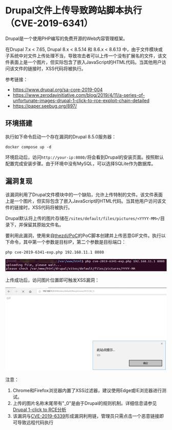 # Drupal文件上传导致跨站脚本执行（CVE-2019-6341）

Drupal是一个使用PHP编写的免费开源的Web内容管理框架。

在Drupal 7.x < 7.65, Drupal 8.x < 8.5.14 和 8.6.x < 8.6.13 中，由于文件模块或子系统中对文件上传处理不当，导致攻击者可以上传一个没有扩展名的文件，该文件表面上是一个图片，但实际包含了嵌入JavaScript的HTML代码。当其他用户访问该文件的链接时，XSS代码将被执行。

参考链接：

- <https://www.drupal.org/sa-core-2019-004>
- <https://www.zerodayinitiative.com/blog/2019/4/11/a-series-of-unfortunate-images-drupal-1-click-to-rce-exploit-chain-detailed>
- <https://paper.seebug.org/897/>

## 环境搭建

执行如下命令启动一个存在漏洞的Drupal 8.5.0服务器：

```
docker compose up -d
```

环境启动后，访问`http://your-ip:8080/`将会看到Drupal的安装页面。按照默认配置完成安装步骤。由于环境中没有MySQL，可以选择SQLite作为数据库。

## 漏洞复现

该漏洞利用了Drupal文件模块中的一个缺陷，允许上传特制的文件。该文件表面上是一个图片，但实际包含了嵌入JavaScript的HTML代码。当其他用户访问该文件的链接时，XSS代码将被执行。

Drupal默认将上传的图片存储在`/sites/default/files/pictures/<YYYY-MM>/`目录下，并保留其原始文件名。

要利用此漏洞，使用来自[thezdi/PoC](https://github.com/thezdi/PoC/tree/master/Drupal)的PoC脚本创建并上传恶意GIF文件。执行以下命令，其中第一个参数是目标IP，第二个参数是目标端口：

```
php cve-2019-6341-exp.php 192.168.11.1 8080
```

![1](1.png)

上传成功后，访问图片位置即可触发XSS漏洞：

![2](2.png)

注意：

1. Chrome和Firefox浏览器内置了XSS过滤器，建议使用Edge或IE浏览器进行测试。
2. 上传的图片名称末尾带有"_0"是由于Drupal的规则机制。详细信息请参见[Drupal 1-click to RCE分析](https://paper.seebug.org/897/)
3. 该漏洞与[CVE-2019-6339](../CVE-2019-6339/README.md)形成漏洞利用链，管理员只需点击一个恶意链接即可导致远程代码执行
